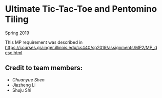 # Ultimate Tic-Tac-Toe and Pentomino Tiling
Spring 2019

This MP requirement was described in https://courses.grainger.illinois.edu/cs440/sp2019/assignments/MP2/MP_desc.html
## Credit to team members:
- _Chuanyue Shen_
- Jiazheng Li
- Shuju Shi
